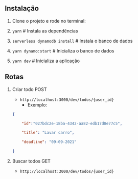 ## Instalação

1. Clone o projeto e rode no terminal:

1. ``yarn`` # Instala as dependências
   
1. ``serverless dynamodb install`` # Instala o banco de dados
   
1. ``yarn dynamo:start`` # Inicializa o banco de dados

1. ``yarn dev`` # Inicializa a aplicação


## Rotas

1.  Criar todo POST
    -  ``http://localhost:3000/dev/todos/{user_id}`` 
       - Exemplo: 
      ```json
      {
      
          "id":"027bdc2e-18ba-4342-aa82-edb17d8e77c5",

	      "title": "Lavar carro",

	      "deadline": "09-09-2021"
      
      } 
      ```

1. Buscar todos GET
   -  ``http://localhost:3000/dev/todos/{user_id}``
